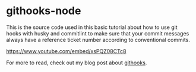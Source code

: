 # githooks-node

This is the source code used in this basic tutorial about how to use git hooks with husky and commitlint to make sure that your commit messages always have a reference ticket number according to conventional commits.

https://www.youtube.com/embed/xsPQZ08CTc8

For more to read, check out my blog post about [githooks](https://reemh.github.io/githooks/).
